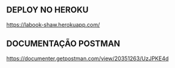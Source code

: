 ## DEPLOY NO HEROKU
https://labook-shaw.herokuapp.com/

## DOCUMENTAÇÃO POSTMAN 
https://documenter.getpostman.com/view/20351263/UzJPKE4d